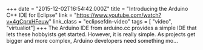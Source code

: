 +++
date = "2015-12-02T16:54:42.000Z"
title = "Introducing the Arduino C++ IDE for Eclipse"
link = "https://www.youtube.com/watch?v=4gCprxHFeuw"
link_class  = "eclipsefdn-video"
tags = [ "video", "virtualiot"]
+++
The Arduino IDE from arduino.cc provides a simple IDE that lets these hobbyists get started. However, it is really simple. As projects get bigger and more complex, Arduino developers need something mo…